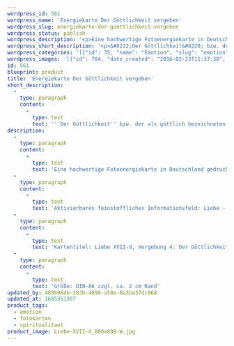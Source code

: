 ```yaml
---
wordpress_id: 561
wordpress_name: 'Energiekarte Der Göttlichkeit vergeben'
wordpress_slug: energiekarte-der-goettlichkeit-vergeben
wordpress_status: publish
wordpress_description: '<p>Eine hochwertige Fotoenergiekarte in Deutschland gedruckt und in Handarbeit laminiert.  Sie ist in Postkartengröße (DIN-A6) gut zu transportieren und kann auch auf den Körper aufgelegt werden.</p><p>Aktivierbares feinstoffliches Informationsfeld: Liebe - Freiheit - Vergebung - Reflexion - Göttlichkeit: Entwicklung der Fähigkeit, einer als göttlich wahrgenommenen Energie zu vergeben; Vertiefung von Selbsteflexion und Verständnis in Bezug zu sich selbst als Teil des göttlichen Energiefeldes; Liebe erleben im Rahmen von Vergebung.</p><p>Kartentitel: Liebe XVII-d, Vergebung 4: Der Göttlichkeit. Reihe: Liebe.</p><p>Größe: DIN-A6 zzgl. ca. 2 cm Rand<br />Andere Formate sind individuell für Sie innerhalb weniger Tage herstellbar. Bitte kontaktieren Sie uns hierfür unter <a href="mailto:info@elvedenverlag.de">info@elvedenverlag.de</a>.</p><p><a href="https://my.feenbaum.de/anwendung-energiebilder-foto-laminiert/">Anwendungshinweise</a>      <a href="https://my.feenbaum.de/produktinformationen-fotokarten/">Produktinformationen</a></p>'
wordpress_short_description: '<p>&#8222;Der Göttlichkeit&#8220; bzw. der als göttlich bezeichneten Energie vergeben und dabei in Liebe und sich selbst treu sein. Widerstände in Bezug auf Vergebung und liebevolle Einsicht erkennen und konstruktiv bearbeiten</p>'
wordpress_categories: '[{"id": 35, "name": "Emotion", "slug": "emotion"}, {"id": 23, "name": "Fotokarten", "slug": "fotokarten"}, {"id": 36, "name": "Spiritualit\u00e4t", "slug": "spiritualitaet"}]'
wordpress_images: '[{"id": 784, "date_created": "2016-02-23T11:37:30", "date_created_gmt": "2016-02-23T09:37:30", "date_modified": "2016-02-23T11:37:30", "date_modified_gmt": "2016-02-23T09:37:30", "src": "https://my.feenbaum.de/wp-content/uploads/2016/02/Liebe-XVII-d_800x800-W.jpg", "name": "Liebe-XVII-d_800x800-W", "alt": ""}]'
id: 561
blueprint: product
title: 'Energiekarte Der Göttlichkeit vergeben'
short_description:
  -
    type: paragraph
    content:
      -
        type: text
        text: '''Der Göttlichkeit'' bzw. der als göttlich bezeichneten Energie vergeben und dabei in Liebe und sich selbst treu sein. Widerstände in Bezug auf Vergebung und liebevolle Einsicht erkennen und konstruktiv bearbeiten'
description:
  -
    type: paragraph
    content:
      -
        type: text
        text: 'Eine hochwertige Fotoenergiekarte in Deutschland gedruckt und in Handarbeit laminiert.  Sie ist in Postkartengröße (DIN-A6) gut zu transportieren und kann auch auf den Körper aufgelegt werden.'
  -
    type: paragraph
    content:
      -
        type: text
        text: 'Aktivierbares feinstoffliches Informationsfeld: Liebe - Freiheit - Vergebung - Reflexion - Göttlichkeit: Entwicklung der Fähigkeit, einer als göttlich wahrgenommenen Energie zu vergeben; Vertiefung von Selbsteflexion und Verständnis in Bezug zu sich selbst als Teil des göttlichen Energiefeldes; Liebe erleben im Rahmen von Vergebung.'
  -
    type: paragraph
    content:
      -
        type: text
        text: 'Kartentitel: Liebe XVII-d, Vergebung 4: Der Göttlichkeit. Reihe: Liebe.'
  -
    type: paragraph
    content:
      -
        type: text
        text: 'Größe: DIN-A6 zzgl. ca. 2 cm Rand'
updated_by: 489b06db-283b-4690-a50e-8a3ba37dc968
updated_at: 1685351307
product_tags:
  - emotion
  - fotokarten
  - spiritualitaet
product_image: Liebe-XVII-d_800x800-W.jpg
---
```

